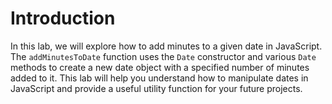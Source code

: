# Introduction

In this lab, we will explore how to add minutes to a given date in JavaScript. The `addMinutesToDate` function uses the `Date` constructor and various `Date` methods to create a new date object with a specified number of minutes added to it. This lab will help you understand how to manipulate dates in JavaScript and provide a useful utility function for your future projects.
